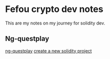 # Fefou crypto dev notes

This are my notes on my journey for solidity dev.

## Ng-questplay

[ng-questplay](./ngquestplay.md)
[create a new solidity project](./soliditynewproject.md)
